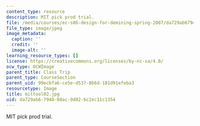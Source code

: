 ```yaml
---
content_type: resource
description: MIT pick prod trial.
file: /media/courses/ec-s06-design-for-demining-spring-2007/da729ab6794008ac9d026c2ec11c1354_mittool02.jpg
file_type: image/jpeg
image_metadata:
  caption: ''
  credit: ''
  image-alt: ''
learning_resource_types: []
license: https://creativecommons.org/licenses/by-nc-sa/4.0/
ocw_type: OCWImage
parent_title: Class Trip
parent_type: CourseSection
parent_uid: 99ecbfa6-ce5e-d537-8b6d-181d91efeba3
resourcetype: Image
title: mittool02.jpg
uid: da729ab6-7940-08ac-9d02-6c2ec11c1354
---
```

MIT pick prod trial.